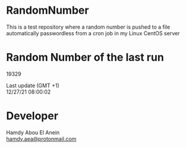 # RandomNumber    
This is a test repository where a random number is pushed to a file automatically passwordless from a cron job in my Linux CentOS server    
# Random Number of the last run   
19329
      
Last update (GMT +1)    
12/27/21 08:00:02
# Developer    
Hamdy Abou El Anein   
hamdy.aea@protonmail.com
